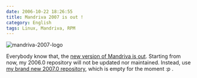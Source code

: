 ```yaml
---
date: 2006-10-22 18:26:55
title: Mandriva 2007 is out !
category: English
tags: Linux, Mandriva, RPM
---
```


![mandriva-2007-logo](/uploads/2006/mandriva-2007-logo.png)

Everybody know that, the [new version of Mandriva is out](http://www.mandriva.com/community/news/mandriva_linux_2007_is_out). Starting from now, my 2006.0 repository will not be updated nor maintained. Instead, use [my brand new 2007.0 repository](http://github.com/kdeldycke/mandriva-specs), which is empty for the moment :p .

